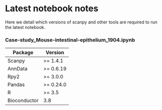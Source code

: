 # Latest notebook notes

Here we detail which versions of scanpy and other tools are required to run the latest notebook.


### Case-study_Mouse-intestinal-epithelium_1904.ipynb

| Package      | Version   |
|--------------|-----------|
| Scanpy       | >= 1.4.1  |
| AnnData      | >= 0.6.19 |
| Rpy2         | >= 3.0.0  |
| Pandas       | >= 0.24.0 |
| R            | >= 3.5    |
| Bioconductor | 3.8       |

